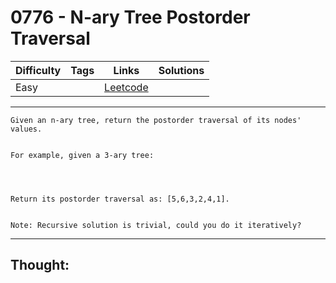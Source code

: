 # 0776 - N-ary Tree Postorder Traversal

Difficulty  | Tags | Links | Solutions
----------- | ---- | ----- | -----
Easy |  | [Leetcode](https://leetcode.com/problems/n-ary-tree-postorder-traversal/description/) |


-----------

```
Given an n-ary tree, return the postorder traversal of its nodes' values.
 

For example, given a 3-ary tree:


 

Return its postorder traversal as: [5,6,3,2,4,1].
 

Note: Recursive solution is trivial, could you do it iteratively?
```

-----------

## Thought:
